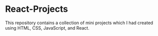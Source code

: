 # React-Projects
This repository contains a collection of mini projects which I had created using HTML, CSS, JavaScript, and React.

